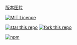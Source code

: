 [版本图片](https://www.npmjs.com/package/js_screen_shots)

[![MIT Licence](https://badges.frapsoft.com/os/mit/mit.svg?v=103)](https://opensource.org/licenses/mit-license.php) 

[![star this repo](http://githubbadges.com/star.svg?user=usecodelee&repo=JavaScript-screenshot&style=default)](https://github.com/usecodelee/JavaScript-screenshot)
[![fork this repo](http://githubbadges.com/fork.svg?user=usecodelee&repo=JavaScript-screenshot&style=default)](https://github.com/usecodelee/JavaScript-screenshot/fork)


[![npm](https://img.shields.io/npm/v/:package.svg)](https://www.npmjs.com/package/js_screen_shots)

